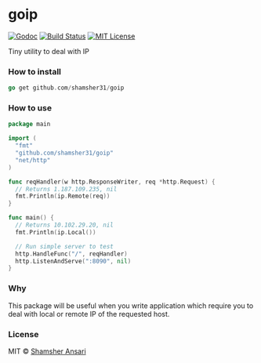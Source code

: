 # goip

[![Godoc](http://img.shields.io/badge/godoc-reference-blue.svg?style=flat)](https://godoc.org/github.com/shamsher31/goip)
[![Build Status](https://travis-ci.org/shamsher31/goip.svg)](https://travis-ci.org/shamsher31/goip)
[![MIT License](http://img.shields.io/badge/license-MIT-blue.svg?style=flat-square)](license)

Tiny utility to deal with IP

### How to install
```go
go get github.com/shamsher31/goip
```

### How to use

```go
package main

import (
  "fmt"
  "github.com/shamsher31/goip"
  "net/http"
)

func reqHandler(w http.ResponseWriter, req *http.Request) {
  // Returns 1.187.109.235, nil
  fmt.Println(ip.Remote(req))
}

func main() {
  // Returns 10.102.29.20, nil
  fmt.Println(ip.Local())

  // Run simple server to test
  http.HandleFunc("/", reqHandler)
  http.ListenAndServe(":8090", nil)
}
```

### Why
This package will be useful when you write application which require you to deal with local or remote
IP of the requested host.

### License
MIT © [Shamsher Ansari](https://github.com/shamsher31)
